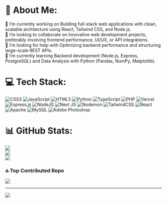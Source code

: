 # 💫 About Me:
🔭 I’m currently working on Building full-stack web applications with clean, scalable architecture using React, Tailwind CSS, and Node.js.<br>👯 I’m looking to collaborate on Innovative web development projects, preferably involving frontend performance, UI/UX, or API integrations.<br>🤝 I’m looking for help with Optimizing backend performance and structuring large-scale REST APIs.<br>🌱 I’m currently learning Backend development (Node.js, Express, PostgreSQL) and Data Analysis with Python (Pandas, NumPy, Matplotlib).<br>


# 💻 Tech Stack:
![CSS3](https://img.shields.io/badge/css3-%231572B6.svg?style=flat&logo=css3&logoColor=white) ![JavaScript](https://img.shields.io/badge/javascript-%23323330.svg?style=flat&logo=javascript&logoColor=%23F7DF1E) ![HTML5](https://img.shields.io/badge/html5-%23E34F26.svg?style=flat&logo=html5&logoColor=white) ![Python](https://img.shields.io/badge/python-3670A0?style=flat&logo=python&logoColor=ffdd54) ![TypeScript](https://img.shields.io/badge/typescript-%23007ACC.svg?style=flat&logo=typescript&logoColor=white) ![PHP](https://img.shields.io/badge/php-%23777BB4.svg?style=flat&logo=php&logoColor=white) ![Vercel](https://img.shields.io/badge/vercel-%23000000.svg?style=flat&logo=vercel&logoColor=white) ![Express.js](https://img.shields.io/badge/express.js-%23404d59.svg?style=flat&logo=express&logoColor=%2361DAFB) ![NodeJS](https://img.shields.io/badge/node.js-6DA55F?style=flat&logo=node.js&logoColor=white) ![Next JS](https://img.shields.io/badge/Next-black?style=flat&logo=next.js&logoColor=white) ![Nodemon](https://img.shields.io/badge/NODEMON-%23323330.svg?style=flat&logo=nodemon&logoColor=%BBDEAD) ![TailwindCSS](https://img.shields.io/badge/tailwindcss-%2338B2AC.svg?style=flat&logo=tailwind-css&logoColor=white) ![React](https://img.shields.io/badge/react-%2320232a.svg?style=flat&logo=react&logoColor=%2361DAFB) ![Apache](https://img.shields.io/badge/apache-%23D42029.svg?style=flat&logo=apache&logoColor=white) ![MySQL](https://img.shields.io/badge/mysql-4479A1.svg?style=flat&logo=mysql&logoColor=white) ![Adobe Photoshop](https://img.shields.io/badge/adobe%20photoshop-%2331A8FF.svg?style=flat&logo=adobe%20photoshop&logoColor=white)
# 📊 GitHub Stats:
![](https://github-readme-stats.vercel.app/api?username=NotZaky05&theme=dark&hide_border=false&include_all_commits=true&count_private=true)<br/>
![](https://nirzak-streak-stats.vercel.app/?user=NotZaky05&theme=dark&hide_border=false)<br/>
![](https://github-readme-stats.vercel.app/api/top-langs/?username=NotZaky05&theme=dark&hide_border=false&include_all_commits=true&count_private=true&layout=compact)

### 🔝 Top Contributed Repo
![](https://github-contributor-stats.vercel.app/api?username=NotZaky05&limit=5&theme=dark&combine_all_yearly_contributions=true)

---
[![](https://visitcount.itsvg.in/api?id=NotZaky05&icon=0&color=12)](https://visitcount.itsvg.in)

<!-- Proudly created with GPRM ( https://gprm.itsvg.in ) -->
